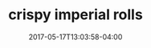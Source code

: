 ---
date: 2017-05-17T13:03:58-04:00
catogories:
  - lunch
type: rolls
title: crispy imperial rolls
description: gulf shrimp, pork shoulder, vermicelli noodles, roasted peanut
price: 14
---